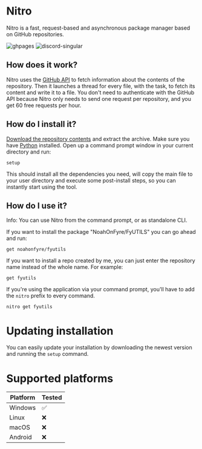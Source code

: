 # Nitro
Nitro is a fast, request-based and asynchronous package manager based on GitHub repositories.

![ghpages](https://cdn.jsdelivr.net/npm/@intergrav/devins-badges@3/assets/cozy/documentation/ghpages_vector.svg)
![discord-singular](https://cdn.jsdelivr.net/npm/@intergrav/devins-badges@3/assets/cozy/social/discord-singular_vector.svg)

## How does it work?
Nitro uses the [GitHub API](https://api.github.com) to fetch information about the contents of the repository. Then it launches a thread for every file, with the task, to fetch its content and write it to a file. You don't need to authenticate with the GitHub API because Nitro only needs to send one request per repository, and you get 60 free requests per hour.

## How do I install it?
[Download the repository contents](https://github.com/NoahOnFyre/Nitro/archive/refs/heads/master.zip) and extract the archive. Make sure you have [Python](https://python.org) installed. Open up a command prompt window in your current directory and run:
```
setup
```
This should install all the dependencies you need, will copy the main file to your user directory and execute some post-install steps, so you can instantly start using the tool.

## How do I use it?
Info: You can use Nitro from the command prompt, or as standalone CLI.

If you want to install the package "NoahOnFyre/FyUTILS" you can go ahead and run:
```
get noahonfyre/fyutils
```
If you want to install a repo created by me, you can just enter the repository name instead of the whole name. For example:
```
get fyutils
```
If you're using the application via your command prompt, you'll have to add the `nitro` prefix to every command.
```
nitro get fyutils
```

# Updating installation
You can easily update your installation by downloading the newest version and running the `setup` command.

# Supported platforms

| Platform | Tested             |
|----------|--------------------|
| Windows  | :white_check_mark: |
| Linux    | :x:                |
| macOS    | :x:                |
| Android  | :x:                |